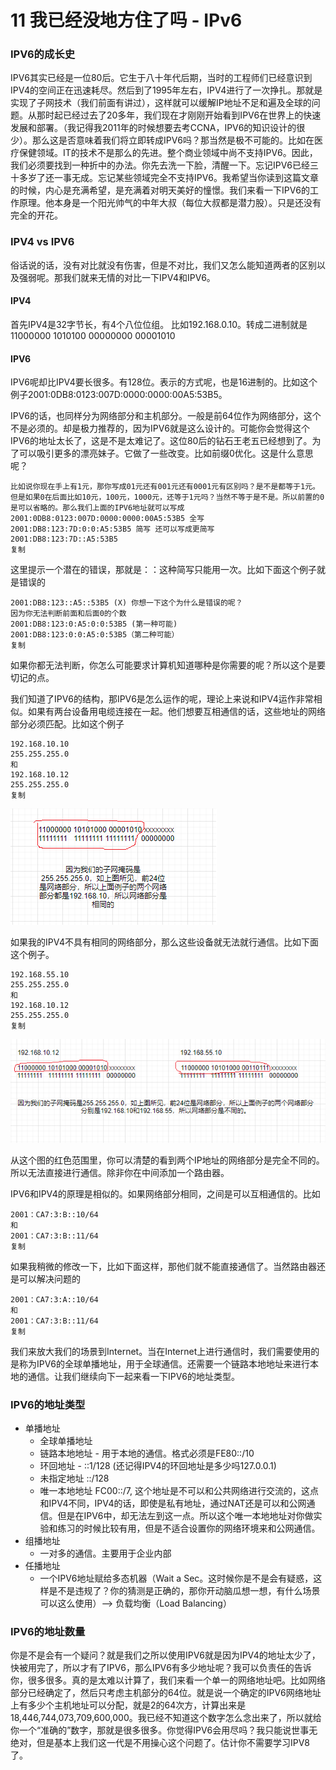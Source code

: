 # 11 我已经没地方住了吗 - IPv6

### IPV6的成长史

IPV6其实已经是一位80后。它生于八十年代后期，当时的工程师们已经意识到IPV4的空间正在迅速耗尽。然后到了1995年左右，IPV4进行了一次挣扎。那就是实现了子网技术（我们前面有讲过），这样就可以缓解IP地址不足和遍及全球的问题。从那时起已经过去了20多年，我们现在才刚刚开始看到IPV6在世界上的快速发展和部署。（我记得我2011年的时候想要去考CCNA，IPV6的知识设计的很少）。那么这是否意味着我们将立即转成IPV6吗？那当然是极不可能的。比如在医疗保健领域。IT的技术不是那么的先进。整个商业领域中尚不支持IPV6。因此，我们必须要找到一种折中的办法。你先去洗一下脸，清醒一下。忘记IPV6已经三十多岁了还一事无成。忘记某些领域完全不支持IPV6。我希望当你读到这篇文章的时候，内心是充满希望，是充满着对明天美好的憧憬。我们来看一下IPV6的工作原理。他本身是一个阳光帅气的中年大叔（每位大叔都是潜力股）。只是还没有完全的开花。

### IPV4 vs IPV6

俗话说的话，没有对比就没有伤害，但是不对比，我们又怎么能知道两者的区别以及强弱呢。那我们就来无情的对比一下IPV4和IPV6。

#### IPV4

首先IPV4是32字节长，有4个八位位组。 比如192.168.0.10。转成二进制就是11000000 1010100 00000000 00001010

#### IPV6

IPV6呢却比IPV4要长很多。有128位。表示的方式呢，也是16进制的。比如这个例子2001:0DB8:0123:007D:0000:0000:00A5:53B5。

IPV6的话，也同样分为网络部分和主机部分。一般是前64位作为网络部分，这个不是必须的。却是极力推荐的，因为IPV6就是这么设计的。可能你会觉得这个IPV6的地址太长了，这是不是太难记了。这位80后的钻石王老五已经想到了。为了可以吸引更多的漂亮妹子。它做了一些改变。比如前缀0优化。这是什么意思呢？

```
比如说你现在手上有1元，那你写成01元还有001元还有0001元有区别吗？是不是都等于1元。
但是如果0在后面比如10元，100元，1000元，还等于1元吗？当然不等于是不是。所以前置的0是可以省略的。那么我们上面的IPV6地址就可以写成
2001:0DB8:0123:007D:0000:0000:00A5:53B5 全写
2001:DB8:123:7D:0:0:A5:53B5 简写 还可以写成更简写
2001:DB8:123:7D::A5:53B5
复制
```

这里提示一个潜在的错误，那就是：：这种简写只能用一次。比如下面这个例子就是错误的

```
2001:DB8:123::A5::53B5 (X) 你想一下这个为什么是错误的呢？
因为你无法判断前面和后面0的个数
2001:DB8:123:0:A5:0:0:53B5 (第一种可能)
2001:DB8:123:0:0:A5:0:53B5（第二种可能）
复制
```

如果你都无法判断，你怎么可能要求计算机知道哪种是你需要的呢？所以这个是要切记的点。

我们知道了IPV6的结构，那IPV6是怎么运作的呢，理论上来说和IPV4运作非常相似。如果有两台设备用电缆连接在一起。他们想要互相通信的话，这些地址的网络部分必须匹配。比如这个例子

```
192.168.10.10
255.255.255.0 
和
192.168.10.12
255.255.255.0
复制
```

![在这里插入图片描述](assets/20210127154139167.png)

如果我的IPV4不具有相同的网络部分，那么这些设备就无法就行通信。比如下面这个例子。

```
192.168.55.10
255.255.255.0 
和
192.168.10.12
255.255.255.0
复制
```

![在这里插入图片描述](assets/202101271541552.png)

从这个图的红色范围里，你可以清楚的看到两个IP地址的网络部分是完全不同的。所以无法直接进行通信。除非你在中间添加一个路由器。

IPV6和IPV4的原理是相似的。如果网络部分相同，之间是可以互相通信的。比如

```
2001：CA7:3:B::10/64
和
2001：CA7:3:B::11/64
复制
```

如果我稍微的修改一下，比如下面这样，那他们就不能直接通信了。当然路由器还是可以解决问题的

```
2001：CA7:3:A::10/64
和
2001：CA7:3:B::11/64
复制
```

我们来放大我们的场景到Internet。当在Internet上进行通信时，我们需要使用的是称为IPV6的全球单播地址，用于全球通信。还需要一个链路本地地址来进行本地的通信。让我们继续向下一起来看一下IPV6的地址类型。

### IPV6的地址类型

- 单播地址
  - 全球单播地址
  - 链路本地地址 - 用于本地的通信。格式必须是FE80::/10
  - 环回地址 - ::1/128 (还记得IPV4的环回地址是多少吗127.0.0.1)
  - 未指定地址 ::/128
  - 唯一本地地址 FC00::/7, 这个地址是不可以和公共网络进行交流的，这点和IPV4不同，IPV4的话，即使是私有地址，通过NAT还是可以和公网通信。但是在IPV6中，却无法左到这一点。所以这个唯一本地地址对你做实验和练习的时候比较有用，但是不适合设置你的网络环境来和公网通信。
- 组播地址
  - 一对多的通信。主要用于企业内部
- 任播地址
  - 一个IPV6地址赋给多态机器（Wait a Sec。这时候你是不是会有疑惑，这样是不是违规了？你的猜测是正确的，那你开动脑瓜想一想，有什么场景可以这么使用）--> 负载均衡（Load Balancing）

### IPV6的地址数量

你是不是会有一个疑问？就是我们之所以使用IPV6就是因为IPV4的地址太少了，快被用完了，所以才有了IPV6，那么IPV6有多少地址呢？我可以负责任的告诉你，很多很多。真的是太难以计算了，我们来看一个单一的网络地址吧。比如网络部分已经确定了，然后只考虑主机部分的64位。就是说一个确定的IPV6网络地址上有多少个主机地址可以分配，就是2的64次方，计算出来是18,446,744,073,709,600,000。我已经不知道这个数字怎么念出来了，所以就给你一个“准确的”数字，那就是很多很多。你觉得IPV6会用尽吗？我只能说世事无绝对，但是基本上我们这一代是不用操心这个问题了。估计你不需要学习IPV8了。
